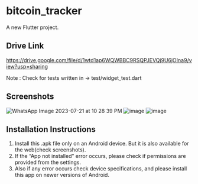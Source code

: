 # bitcoin_tracker

A new Flutter project.

## Drive Link

https://drive.google.com/file/d/1wtd1ap6WQWBBC9RSQPJEVQj9U6jOIna9/view?usp=sharing

Note : Check for tests written in -> test/widget_test.dart

## Screenshots

![WhatsApp Image 2023-07-21 at 10 28 39 PM](https://github.com/durgesh-k/bitcoin_tracker/assets/64612410/1ec1f623-9a65-4177-83d0-20e3a394d0f6)
![image](https://github.com/durgesh-k/bitcoin_tracker/assets/64612410/f9a28f60-dccb-465a-8375-95de1ec0fcaf)
![image](https://github.com/durgesh-k/bitcoin_tracker/assets/64612410/d3bd20f9-23e1-4b5c-8718-90b848786de3)

## Installation Instructions

1. Install this .apk file only on an Android device. But it is also available for the web(check screenshots).
2. If the “App not installed” error occurs, please check if permissions are provided from the settings.
3. Also if any error occurs check device specifications, and please install this app on newer versions of Android.
